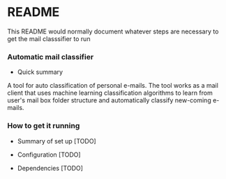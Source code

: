 # README #

This README would normally document whatever steps are necessary to get the mail classsifier to run

### Automatic mail classifier ###

* Quick summary

A tool for auto classification of personal e-mails. The tool works as a mail client that uses machine learning classification algorithms to learn from user's mail box folder structure and automatically classify new-coming e-mails. 

### How to get it running ###

* Summary of set up
[TODO]

* Configuration
[TODO]

* Dependencies
[TODO]